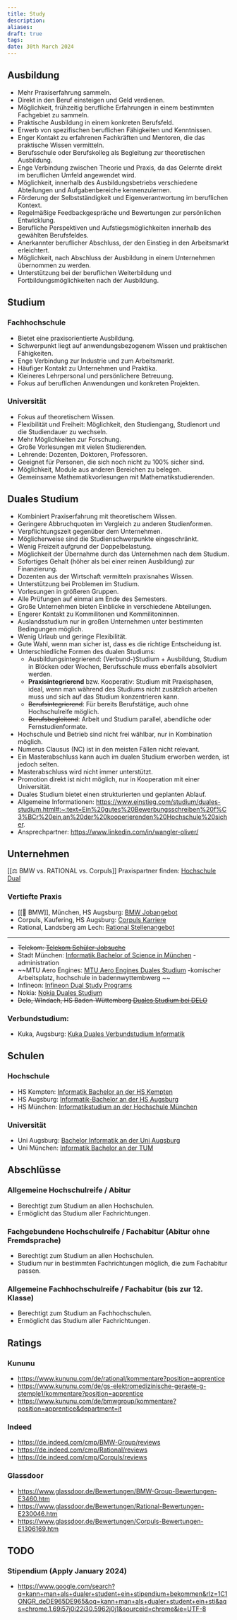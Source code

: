 ```yaml
---
title: Study
description: 
aliases: 
draft: true
tags: 
date: 30th March 2024
---
```

## Ausbildung

- Mehr Praxiserfahrung sammeln.
- Direkt in den Beruf einsteigen und Geld verdienen.
- Möglichkeit, frühzeitig berufliche Erfahrungen in einem bestimmten Fachgebiet zu sammeln.
- Praktische Ausbildung in einem konkreten Berufsfeld.
- Erwerb von spezifischen beruflichen Fähigkeiten und Kenntnissen.
- Enger Kontakt zu erfahrenen Fachkräften und Mentoren, die das praktische Wissen vermitteln.
- Berufsschule oder Berufskolleg als Begleitung zur theoretischen Ausbildung.
- Enge Verbindung zwischen Theorie und Praxis, da das Gelernte direkt im beruflichen Umfeld angewendet wird.
- Möglichkeit, innerhalb des Ausbildungsbetriebs verschiedene Abteilungen und Aufgabenbereiche kennenzulernen.
- Förderung der Selbstständigkeit und Eigenverantwortung im beruflichen Kontext.
- Regelmäßige Feedbackgespräche und Bewertungen zur persönlichen Entwicklung.
- Berufliche Perspektiven und Aufstiegsmöglichkeiten innerhalb des gewählten Berufsfeldes.
- Anerkannter beruflicher Abschluss, der den Einstieg in den Arbeitsmarkt erleichtert.
- Möglichkeit, nach Abschluss der Ausbildung in einem Unternehmen übernommen zu werden.
- Unterstützung bei der beruflichen Weiterbildung und Fortbildungsmöglichkeiten nach der Ausbildung.

## Studium

### Fachhochschule

- Bietet eine praxisorientierte Ausbildung.
- Schwerpunkt liegt auf anwendungsbezogenem Wissen und praktischen Fähigkeiten.
- Enge Verbindung zur Industrie und zum Arbeitsmarkt.
- Häufiger Kontakt zu Unternehmen und Praktika.
- Kleineres Lehrpersonal und persönlichere Betreuung.
- Fokus auf beruflichen Anwendungen und konkreten Projekten.

### Universität

- Fokus auf theoretischem Wissen.
- Flexibilität und Freiheit: Möglichkeit, den Studiengang, Studienort und die Studiendauer zu wechseln.
- Mehr Möglichkeiten zur Forschung.
- Große Vorlesungen mit vielen Studierenden.
- Lehrende: Dozenten, Doktoren, Professoren.
- Geeignet für Personen, die sich noch nicht zu 100% sicher sind.
- Möglichkeit, Module aus anderen Bereichen zu belegen.
- Gemeinsame Mathematikvorlesungen mit Mathematikstudierenden.

## Duales Studium

- Kombiniert Praxiserfahrung mit theoretischem Wissen.
- Geringere Abbruchquoten im Vergleich zu anderen Studienformen.
- Verpflichtungszeit gegenüber dem Unternehmen.
- Möglicherweise sind die Studienschwerpunkte eingeschränkt.
- Wenig Freizeit aufgrund der Doppelbelastung.
- Möglichkeit der Übernahme durch das Unternehmen nach dem Studium.
- Sofortiges Gehalt (höher als bei einer reinen Ausbildung) zur Finanzierung.
- Dozenten aus der Wirtschaft vermitteln praxisnahes Wissen.
- Unterstützung bei Problemen im Studium.
- Vorlesungen in größeren Gruppen.
- Alle Prüfungen auf einmal am Ende des Semesters.
- Große Unternehmen bieten Einblicke in verschiedene Abteilungen.
- Engerer Kontakt zu Kommilitonen und Kommilitoninnen.
- Auslandsstudium nur in großen Unternehmen unter bestimmten Bedingungen möglich.
- Wenig Urlaub und geringe Flexibilität.
- Gute Wahl, wenn man sicher ist, dass es die richtige Entscheidung ist.
- Unterschiedliche Formen des dualen Studiums:
    - Ausbildungsintegrierend: (Verbund-)Studium + Ausbildung, Studium in Blöcken oder Wochen, Berufsschule muss ebenfalls absolviert werden.
    - **Praxisintegrierend** bzw. Kooperativ: Studium mit Praxisphasen, ideal, wenn man während des Studiums nicht zusätzlich arbeiten muss und sich auf das Studium konzentrieren kann.
    - ~~Berufsintegrierend~~: Für bereits Berufstätige, auch ohne Hochschulreife möglich.
    - ~~Berufsbegleitend~~: Arbeit und Studium parallel, abendliche oder Fernstudienformate.
- Hochschule und Betrieb sind nicht frei wählbar, nur in Kombination möglich.
- Numerus Clausus (NC) ist in den meisten Fällen nicht relevant.
- Ein Masterabschluss kann auch im dualen Studium erworben werden, ist jedoch selten.
- Masterabschluss wird nicht immer unterstützt.
- Promotion direkt ist nicht möglich, nur in Kooperation mit einer Universität.
- Duales Studium bietet einen strukturierten und geplanten Ablauf.
- Allgemeine Informationen: https://www.einstieg.com/studium/duales-studium.html#:~:text=Ein%20gutes%20Bewerbungsschreiben%20f%C3%BCr%20ein,an%20der%20kooperierenden%20Hochschule%20sicher.
- Ansprechpartner: https://www.linkedin.com/in/wangler-oliver/

## Unternehmen
[[⚖ BMW vs. RATIONAL vs. Corpuls]]
Praxispartner finden: [Hochschule Dual](https://www.hochschule-dual.de/)

### Vertiefte Praxis

- [[🚗 BMW]], München, HS Augsburg: [BMW Jobangebot](https://www.bmwgroup.jobs/de/de/jobfinder/job-description.92218.html)
- Corpuls, Kaufering, HS Augsburg: [Corpuls Karriere](https://corpuls.world/karriere/studenten/?highlight=dual)
- Rational, Landsberg am Lech: [Rational Stellenangebot](https://jobs.rational-online.com/job/Duales-Studium-Informatik-%28mwd%29/948586601/)
---
- ~~Telekom: [Telekom Schüler-Jobsuche](https://www.telekom.com/de/karriere/schueler/schueler-jobsuche/jobangebot/duales-studium-informatik-m-w-d-_30_195296)~~
- Stadt München: [Informatik Bachelor of Science in München](https://stadt.muenchen.de/infos/informatik-bachelor-of-science.html) - administration
- ~~MTU Aero Engines: [MTU Aero Engines Duales Studium](https://www.mtu.de/de/karriere/schueler/duales-studium/muenchen/informatik/) -komischer Arbeitsplatz, hochschule in badennwyttembwerg ~~
- Infineon: [Infineon Dual Study Programs](https://www.infineon.com/cms/de/careers/students-and-pupils/dual-study-programs/information-technology/)
- Nokia: [Nokia Duales Studium](https://duales-studium-nokia.com/de/duales-studium/)
- ~~Delo, WIndach, HS Baden-Wüttemberg [Duales Studium bei DELO](https://www.delo.de/karriere/duales-studium)~~

### Verbundstudium:

- Kuka, Augsburg: [Kuka Duales Verbundstudium Informatik](https://www.kuka.com/de-de/unternehmen/karriere/sch%c3%bcler/duales-studium/duales-verbundstudium-informatik)

## Schulen

### Hochschule

- HS Kempten: [Informatik Bachelor an der HS Kempten](https://www.hs-kempten.de/informatik/bachelor/informatik)
- HS Augsburg: [Informatik-Bachelor an der HS Augsburg](https://www.hs-augsburg.de/Informatik/Informatik-Bachelor.html)
- HS München: [Informatikstudium an der Hochschule München](https://www.hm.edu/studiengange_de/studiengang_detail_93.de.html)

### Universität

- Uni Augsburg: [Bachelor Informatik an der Uni Augsburg](https://www.uni-augsburg.de/de/fakultaet/fai/informatik/schueler/bachelor-studiengange-informatik/bachelor-informatik-kurzinfo/)
- Uni München: [Informatik Bachelor an der TUM](https://www.tum.de/studium/studienangebot/detail/informatik-bachelor-of-science-bsc)

## Abschlüsse

### Allgemeine Hochschulreife / Abitur

- Berechtigt zum Studium an allen Hochschulen.
- Ermöglicht das Studium aller Fachrichtungen.

### Fachgebundene Hochschulreife / Fachabitur (Abitur ohne Fremdsprache)

- Berechtigt zum Studium an allen Hochschulen.
- Studium nur in bestimmten Fachrichtungen möglich, die zum Fachabitur passen.

### Allgemeine Fachhochschulreife / Fachabitur (bis zur 12. Klasse)

- Berechtigt zum Studium an Fachhochschulen.
- Ermöglicht das Studium aller Fachrichtungen.

## Ratings
### Kununu
- https://www.kununu.com/de/rational/kommentare?position=apprentice
- https://www.kununu.com/de/gs-elektromedizinische-geraete-g-stemple1/kommentare?position=apprentice
- https://www.kununu.com/de/bmwgroup/kommentare?position=apprentice&department=it
### Indeed
- https://de.indeed.com/cmp/BMW-Group/reviews
- https://de.indeed.com/cmp/Rational/reviews
- https://de.indeed.com/cmp/Corpuls/reviews
### Glassdoor
- https://www.glassdoor.de/Bewertungen/BMW-Group-Bewertungen-E3460.htm
- https://www.glassdoor.de/Bewertungen/Rational-Bewertungen-E230046.htm
- https://www.glassdoor.de/Bewertungen/Corpuls-Bewertungen-E1306169.htm

## TODO
### Stipendium (Apply January 2024)
- https://www.google.com/search?q=kann+man+als+dualer+student+ein+stipendium+bekommen&rlz=1C1ONGR_deDE965DE965&oq=kann+man+als+dualer+student+ein+sti&aqs=chrome.1.69i57j0i22i30.5962j0j1&sourceid=chrome&ie=UTF-8